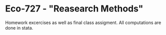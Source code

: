 # Eco-727 - "Reasearch Methods"
Homework excercises as well as final class assigment. All computations are done in stata. 
